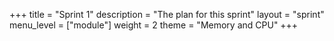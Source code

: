 +++
title = "Sprint 1"
description = "The plan for this sprint"
layout = "sprint"
menu_level = ["module"]
weight = 2
theme = "Memory and CPU"
+++
